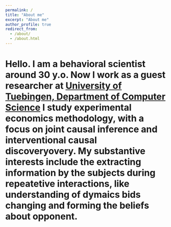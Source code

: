 ```yaml
---
permalink: /
title: "About me"
excerpt: "About me"
author_profile: true
redirect_from: 
  - /about/
  - /about.html
---
```


Hello. I am a behavioral scientist around 30 y.o. Now I work as a guest researcher at [University of Tuebingen, Department of Computer Science](https://uni-tuebingen.de/fakultaeten/mathematisch-naturwissenschaftliche-fakultaet/fachbereiche/informatik/lehrstuehle/decision-making/) I study experimental economics methodology, with a focus on joint causal inference and interventional causal discoveryovery. My substantive interests include the extracting information by the subjects during repeatetive interactions, like understanding of dymaics bids changing and forming the beliefs about opponent. 
======



